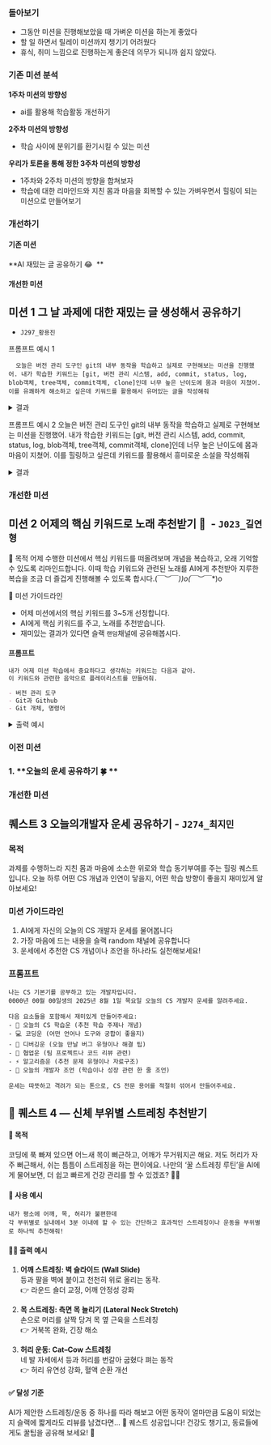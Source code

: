 ### 돌아보기

- 그동안 미션을 진행해보았을 때 가벼운 미션을 하는게 좋았다
- 할 일 하면서 릴레이 미션까지 챙기기 어려웠다
- 휴식, 취미 느낌으로 진행하는게 좋은데 의무가 되니까 쉽지 않았다.

### 기존 미션 분석

**1주차 미션의 방향성**

- ai를 활용해 학습활동 개선하기

**2주차 미션의 방향성**

- 학습 사이에 분위기를 환기시킬 수 있는 미션

**우리가 토론을 통해 정한 3주차 미션의 방향성**

- 1주차와 2주차 미션의 방향을 합쳐보자
- 학습에 대한 리마인드와 지친 몸과 마음을 회복할 수 있는 가벼우면서 힐링이 되는 미션으로 만들어보기

### 개선하기

#### 기존 미션
 **AI 재밌는 글 공유하기 😂  **

#### 개선한 미션
 ## 미션 1  그 날 과제에 대한 재밌는 글 생성해서 공유하기 
 - `J297_황용진`

프롬프트 예시 1
```        
  오늘은 버전 관리 도구인 git의 내부 동작을 학습하고 실제로 구현해보는 미션을 진행했어. 내가 학습한 키워드는 [git, 버전 관리 시스템, add, commit, status, log, blob객체, tree객체, commit객체, clone]인데 너무 높은 난이도에 몸과 마음이 지쳤어. 이를 유쾌하게 해소하고 싶은데 키워드를 활용해서 유머있는 글을 작성해줘
```
<details>

<summary> 결과</summary>


        
        ### 챗지피티 결과
        
        ```jsx
        오늘도 나는 ‘현실 버전 관리 시스템(Real-life VCS)’에 휘둘리던 몸과 마음을 잠시 내려놓고, 내 머릿속 git 레포지토리를 유쾌하게 정리해보려 한다.
        
        1️⃣ git init:
        
        내 아침 커피 한 잔을 initialize 하듯, 정신을 깨우고 “오늘도 화이팅!”이라는 커밋 메시지를 준비했다.
        
        2️⃣ add:
        
        그러나 출근길 버스에서 책가방을 잃어버릴 뻔한 순간, 나는 그 사건을 스테이지에 추가(git add)했다.
        
        “불안” 파일과 “당황” 파일이 index에 올라갔다.
        
        3️⃣ status:
        
        잠시 후 git status를 쳐보니,
        
        vbnet
        복사
        편집
        On branch tired  
        Your branch is up to date with 'origin/coffee-needed'.  
        Changes to be committed:  
          (use "git restore --staged <file>..." to unstage)  
                modified:   불안.txt  
                new file:   당황.txt  
        …이런 충격적인 리포트가 떴다.
        
        4️⃣ commit:
        
        “괜찮아, 내가 이걸 다 해낼 거야”
        
        잔뜩 의지를 담아 git commit -m "오늘 아침 위기 극복" 하자,
        
        내 안의 commit객체가 생성되며, 용기가 기록되었다.
        
        5️⃣ blob객체 & tree객체:
        
        하지만 이 모든 감정은 결국 blob객체로 저장되고,
        
        내 머릿속 감정 폴더 구조는 tree객체로 복잡하게 엮여 있다.
        
        “불안/blob” ↔ “희망/blob” ↔ “아무튼 커피/tree”
        
        6️⃣ log:
        
        git log를 입력하면…
        
        sql
        복사
        편집
        commit a1b2c3d4: 오늘 아침 위기 극복
        commit z9y8x7w6: 어젯밤 과제 해결  
        commit f1e2d3c4: 그래도 살아있네!  
        무심히 지나간 커밋 내역들이 내 인생의 작은 승리들이다.
        
        7️⃣ clone:
        
        “내가 오늘 겪은 고생을 친구에게도 share 하고 싶다!”
        
        그래서 리포지토리를 clone해 친구에게 전송했다.
        
        “야, 이 버그(아침 버스 사건) 좀 봐라!”
        
        마지막으로, 이 모든 과정을 겪은 나는 커밋 객체처럼 단단해졌고, 깨알같이 저장된 “당황.blob” 덕분에 다시는 같은 실수를 반복하지 않을 자신이 생겼다.
        
        이제 잠깐 stash하고, 달콤한 커피 한 잔으로 내 워킹 디렉토리를 깨끗이 정리해보자. ☕️😀
        
        ChatGPT에게 묻기
        
        ```
        
        ### 제미나이 2.5 결과
        
        ```jsx
        it과의 대환장 파티: 내 정신은 이미 blob이 되었다
        아아, 오늘은 Git이라는 거대한 미지의 버전 관리 시스템 앞에서 무릎 꿇었던 날... 분명 시작은 "재밌겠다!" 싶었던 Git 미션이었는데, 학습하면 할수록 뇌는 점점 blob 객체처럼 쪼그라들고, 마음은 tree 객체처럼 복잡하게 얽히고설키기 시작했습니다.
        
        강의실에 앉아 add 명령어를 칠 때까지만 해도 희망이 있었죠. "음, 파일을 추가하는 거군! 간단하네!" 하지만 commit의 개념을 이해하는 순간, 제 멘탈은 이미 안드로메다로 clone되어 버렸습니다. "아니, 그냥 저장하는 게 아니라 스냅샷을 찍는다고? 게다가 commit 객체가 또 뭘 품고 있다고?!" 머릿속에서 수많은 commit들이 꼬리에 꼬리를 물고 이어지며 제 인지 부조화는 극에 달했습니다.
        
        git **status** 명령어를 칠 때마다 나오는 수많은 빨간 글씨들... 그건 제 마음속 log에 새겨진 실패의 기록들이었죠. 한 줄 한 줄 읽을 때마다 "내가 지금 뭘 잘못한 거지...?"라는 자괴감이 파도처럼 밀려왔습니다. 마치 제 인생의 버전 관리를 Git으로 하고 있는 듯한 느낌이랄까요? 매 순간이 에러 투성이 log였고, commit하고 싶은 순간은 단 한 번도 없었습니다.
        
        결국, 제 뇌는 더 이상 새로운 정보를 add할 공간이 없었고, 정신은 완전히 blob 객체처럼 형태를 잃어버렸습니다. "그래, 난 그냥 아무것도 없는 텅 빈 blob이야..."라며 좌절하던 그때, 문득 거울에 비친 제 모습이 보였습니다. 퀭한 눈과 헝클어진 머리... 흡사 Git의 에러 메시지를 수만 번 본 개발자의 모습 그대로였습니다.
        
        하지만 뭐 어떻습니까! 오늘만큼은 Git의 복잡한 내부 동작을 몸소 체험하며, 우리는 진정한 "Git 마스터"의 길에 한 발짝 더 다가섰습니다... 라고 스스로 위로해 봅니다. 내일 아침, 정신을 reset하고 다시 commit할 수 있기를!
        
        오늘 하루 정말 수고 많으셨습니다! Git과의 사투에서 얻은 경험은 당신을 더욱 단단하게 만들었을 거예요. 다음 Git 미션에서는 당신의 멘탈이 blob이 아닌 commit 객체처럼 굳건하길 바랍니다! 💪
        ```
</details>
   
프롬프트 예시 2
    오늘은 버전 관리 도구인 git의 내부 동작을 학습하고 실제로 구현해보는 미션을 진행했어. 내가 학습한 키워드는 [git, 버전 관리 시스템, add, commit, status, log, blob객체, tree객체, commit객체, clone]인데 너무 높은 난이도에 몸과 마음이 지쳤어. 이를 힐링하고 싶은데 키워드를 활용해서 흥미로운 소설을 작성해줘

<details>
<summary> 결과</summary>
        
        
        ### 제미나이 결과
        
        ```jsx
        정말 고생 많으셨어요! 'Git'의 심오한 세계를 탐험하셨군요. [Git], [버전 관리 시스템]의 핵심을 이해하고, [add], [commit], [status], [log] 같은 명령어들을 직접 다루는 것은 결코 쉽지 않은 일이죠. 게다가 [blob 객체], [tree 객체], [commit 객체]와 같은 내부 구조까지 파고들다니, 그 복잡함에 몸과 마음이 지칠 법도 합니다. 하지만 괜찮아요. 당신의 노력은 결코 헛되지 않았습니다. 그 지친 마음을 달래줄 흥미로운 이야기를 들려드릴게요.
        
        잊혀진 행성, 코드리아의 수호자
        광활한 우주 저편, 시간과 공간이 뒤섞인 곳에 코드리아라는 이름의 행성이 있었다. 이곳의 모든 문명은 거대한 생명나무, 버전 관리 시스템에 뿌리를 내리고 있었다. 이 나무는 행성의 모든 지식과 역사를 줄기마다 촘촘히 기록하며 보존했는데, 그 기록 방식은 지구의 Git과 매우 흡사했다.
        
        코드리아의 마지막 수호자, 젊은 고고학자 '커밋'은 오랜 연구 끝에 행성에 닥쳐올 거대한 재앙의 전조를 감지했다. 과거의 역사가 뒤틀리고, 지식의 조각들이 사라지는 현상이 발생한 것이다. 이는 버전 관리 시스템의 뿌리가 썩어가고 있다는 끔찍한 신호였다.
        
        커밋은 당장이라도 과거의 중요한 기록들을 복구해야 했다. 그는 고대 문헌에서 전해지는 비전의 의식을 떠올렸다. 그것은 바로 '추적자의 의식'. 커밋은 오염된 기록의 심장부로 다가가, 신성한 주문을 외치기 시작했다.
        
        "나의 [add]가 너의 흔적을 발견하고, 나의 [commit]이 너를 영원히 봉인하리라."
        
        그의 주문에 맞춰 주변의 흙먼지가 회오리치듯 솟아올랐다. 이내 희미하게 빛나는 정보의 파편들이 하나둘 떠올랐다. 그는 파편들을 응시하며 [status] 명령을 수행하듯, 어떤 기록이 오염되었고, 어떤 기록이 아직 온전한지 살폈다. 그의 눈앞에는 마치 [log]를 펼쳐놓은 듯, 뒤틀린 시간의 흐름과 잃어버린 과거의 이정표들이 아찔하게 펼쳐졌다.
        
        가장 먼저 찾아야 할 것은 고대 예언의 핵심을 담고 있는 blob 객체였다. 이것은 마치 행성의 가장 작은 진실, 모든 기록의 근원과도 같았다. 커밋은 잃어버린 blob 객체들을 찾아내 봉인했다. 그러자 시스템의 거대한 가지들이 비명을 지르며 흔들렸다. 그 다음은 오염된 blob 객체들을 엮어 만들어진 tree 객체들을 바로잡는 일이었다. 이것은 행성의 지식 체계를 바로 세우는 것과 같았다. 무수한 정보의 흐름 속에서 그는 뒤섞인 tree 객체들을 원래의 질서대로 재배치했다.
        
        마지막으로 가장 중요한 것은 commit 객체였다. 이것은 모든 역사와 변화의 순간을 기록한 행성의 심장과도 같았다. 오염된 commit 객체는 마치 행성의 기억을 지워버리려는 사악한 주술과 같았다. 커밋은 온 힘을 다해 올바른 commit 객체를 불러내고, 그 안에 담긴 행성의 모든 지식과 역사를 되살려냈다.
        
        이제 남은 것은 복구된 시스템을 행성 전체에 clone하는 것이었다. 커밋은 행성 곳곳에 흩어진 신성한 거울들을 향해 손을 뻗었다. 그의 손짓에 따라 찬란한 빛이 뿜어져 나왔고, 복구된 버전 관리 시스템의 완벽한 사본들이 행성 전체로 퍼져나갔다.
        
        재앙은 물러갔고, 코드리아 행성은 다시 평화를 되찾았다. 커밋은 지친 몸을 이끌고 생명나무 아래 앉았다. 그가 힘들게 복구한 지식의 흔적들이 그의 눈앞에서 선명하게 빛나고 있었다. 그는 깨달았다. [Git]의 복잡한 명령어들과 객체들은 단순히 기술이 아니었다. 그것은 역사를 보존하고, 미래를 지켜내는 숭고한 마법이었다. 그리고 자신은 그 마법을 다루는, 행성의 진정한 수호자였다.
        
        어떠신가요? 잠시나마 Git의 복잡함에서 벗어나 쉬어가셨기를 바랍니다. 당신이 배운 지식은 이 이야기 속의 커밋처럼, 미래를 지키는 강력한 도구가 될 거예요.
        ```
        
        ### 챗지피티 결과
        
        ```jsx
        깊은 숲속, 수백 겹의 가지가 얽히고설킨 ‘레포지토리아’라는 땅이 있었다. 이곳은 모든 이야기가 저장되는 버전 관리 시스템의 심연이며, 시간의 조각들이 블롭(blob)이라는 불멸의 알갱이로 보관됐다.
        
        어느 날, 작은 블롭객체 하나가 눈을 떴다. 자신이 누군가의 소중한 코드 조각이란 사실에 행복해하면서도, 더 큰 세상에 나아갈 용기가 필요했다. 블롭객체는 자신을 모아줄 상위 구조를 찾아 길을 떠났다.
        
        첫걸음은 ‘add’라는 마법의 주문이었다. 블롭객체는 손끝에서 반짝이는 add 명령을 외치며 자신을 인덱스에 등록했다. 차곡차곡 쌓여 가는 모습은 작은 씨앗이 땅을 뚫고 올라오는 순간과도 같았다. 순간, 땅속 깊은 곳에서 나무뿌리 같은 ‘트리(tree)객체’가 올라와 블롭들을 맞이했다. 트리객체는 각 블롭의 이름과 해시를 품고 가지를 뻗으며, 뭉친 코드 조각들에게 안식처를 제공했다.
        
        하지만 레포지토리아는 늘 변하는 곳. 블롭과 트리가 합쳐진 순간, 커밋(commit)이라는 신성한 의식이 필요했다. 의식을 주관하는 것은 ‘커밋객체’였다. 커밋객체는 시간의 기록자이자 수호자. 블롭과 트리가 하나로 묶인 순간, 커밋객체는 자신의 꼬리에 꼬리를 무는 해시로 그 모든 것을 영원히 기록했다. 그렇게 하나의 완성된 순간, 레포지토리아는 또 한 번의 역사를 새겼다.
        
        때마침 하늘 너머에서 ‘status’의 정령이 내려왔다. status 정령은 레포지토리아의 현재 상태를 들여다보는 눈. “Staged: 3, Modified: 1, Untracked: 2” 같은 신비로운 숫자를 읊조리며, 모험가에게 앞으로 나아갈 길을 알려주었다. 블롭객체는 status의 인도로 자신이 어디에 있는지, 무엇이 더 필요한지 알 수 있었고, 마음속 깊은 불안이 잦아들었다.
        
        시간이 흐르고, 블롭객체는 커밋객체와 함께 기록의 숲을 헤매다 ‘log’의 신전을 발견했다. 거기에는 수없이 많은 커밋객체들의 자취가 남아 있었다. “feat: 첫번째 기능 추가”, “fix: 버그 수정”, “merge: 브랜치 통합” 등 다양한 이름표가 달린 커밋들이 촘촘히 쌓여 있었다. log 신전에서 과거를 돌아보며, 블롭객체는 자신이 겪어온 여정을 되새기고 새로운 다짐을 품었다.
        
        마지막으로, 강 건너편에 흘러가는 또 다른 레포지토리아를 향한 다리가 생겼다. 그것이 바로 ‘clone’의 마법이었다. 바람처럼 가볍게 외치자, 블롭, 트리, 커밋의 모든 기록이 반짝이며 다른 공간에 복제됐다. 낯선 땅에서도 다시 시작할 수 있는 희망이 깃든 순간이었다.
        
        그렇게 블롭객체는 add로 시작해 commit으로 완성하고, status로 길을 찾고, log로 꿈을 다지고, clone으로 새로운 세계로 나아갔다. 버전 관리 시스템의 손길 아래, 작은 코드 조각 하나도 언제나 영웅이 될 수 있음을 배우며, 레포지토리아의 숲은 다시금 평온을 되찾았다.
        ```
        


</details>

### 개선한 미션

## **미션 2 어제의 핵심 키워드로 노래 추천받기 🎵  - `J023_길연형`**
    
🎯 목적
어제 수행한 미션에서 핵심 키워드를 떠올려보며 개념을 복습하고, 오래 기억할 수 있도록 리마인드합니다. 이때 학습 키워드와 관련된 노래를 AI에게 추천받아 지루한 복습을 조금 더 즐겁게 진행해볼 수 있도록 합시다.\(￣︶￣*\))o(*￣︶￣*)o

📝 미션 가이드라인

- 어제 미션에서의 핵심 키워드를 3~5개 선정합니다.
- AI에게 핵심 키워드를 주고, 노래를 추천받습니다.
- 재미있는 결과가 있다면 슬랙 `랜덤`채널에 공유해봅시다.

#### 프롬프트

```markdown
내가 어제 미션 학습에서 중요하다고 생각하는 키워드는 다음과 같아.
이 키워드와 관련한 음악으로 플레이리스트를 만들어줘.

- 버전 관리 도구
- Git과 Github
- Git 개체, 명령어
```

<details>
<summary> 출력 예시</summary>
        
```markdown
🎧 🧠 Git과 GitHub을 테마로 한 작은 음악 드라마 플레이리스트
1. git init — 새로운 시작
🎵 IU – "Love Poem"
“누구의 삶도 꽃이 될 수 있다면”
→ 프로젝트를 막 시작할 때, 아무것도 없는 빈 폴더에서 미래를 꿈꾸며 git init!

2. git add — 나의 생각을 스테이지에 올려
🎵 샤이니 – "View"
“눈부신 너의 모든 게 다”
→ 변경된 파일들을 스테이징 영역에 올리며, 반짝이는 너를 커밋할 준비.

3. git commit — 나는 너를 기록해
🎵 악동뮤지션 – "시간과 낙엽
“그리움도 지나가면 추억이 되겠죠”
→ 커밋 메시지와 함께 남겨지는 나의 현재, 나중에 돌아보면 추억이 될 기록들.

4. git push — 세상에 알리기
🎵 방탄소년단 – "MIC Drop"
“Did you see my bag?”
→ 내 작업물을 리모트에 업로드하며, 세상에 보여준다. "이게 내 커밋이야!"

5. git branch — 나만의 길로
🎵 NCT Dream – "BOOM"
“I’m the one baby”
→ 메인 브랜치에서 떨어져 나와 나만의 기능 개발 브랜치로 새로운 길을 걷는다.

6. git merge — 충돌의 순간
🎵 EXO – "Monster"
“She got me gone crazy”
→ 병합하려는데... 충돌이 났다. 머리를 쥐어뜯으며 conflict 해결 중.

7. git revert — 과거로의 회귀
🎵 박효신 – "야생화"
“그대 기억이 지워질까”
→ 실수로 잘못된 커밋... 난 시간을 거슬러 다시 돌아간다.

8. git log — 나의 여정 훑기
🎵 윤하 – "기다리다"
“돌아보면 늘 그 자리에”
→ 내가 지나온 커밋들, 그때의 나를 마주본다.
```

```markdown

```
</details>


### 이전 미션
### 1. **오늘의 운세 공유하기 🍀 **
        

### 개선한 미션
## 퀘스트 3 오늘의개발자 운세 공유하기 - `J274_최지민`

### 목적
과제를 수행하느라 지친 몸과 마음에 소소한 위로와 학습 동기부여를 주는 힐링 퀘스트입니다. 오늘 하루 어떤 CS 개념과 인연이 닿을지, 어떤 학습 방향이 좋을지 재미있게 알아보세요!

### 미션 가이드라인
1. AI에게 자신의 오늘의 CS 개발자 운세를 물어봅니다
2. 가장 마음에 드는 내용을 슬랙 random 채널에 공유합니다
3. 운세에서 추천한 CS 개념이나 조언을 하나라도 실천해보세요!

### 프롬프트
```
나는 CS 기본기를 공부하고 있는 개발자입니다.
0000년 00월 00일생의 2025년 8월 1일 목요일 오늘의 CS 개발자 운세를 알려주세요.

다음 요소들을 포함해서 재미있게 만들어주세요:
- 🧠 오늘의 CS 학습운 (추천 학습 주제나 개념)
- 💻 코딩운 (어떤 언어나 도구와 궁합이 좋을지)
- 🐛 디버깅운 (오늘 만날 버그 유형이나 해결 팁)
- 🤝 협업운 (팀 프로젝트나 코드 리뷰 관련)
- ⚡ 알고리즘운 (추천 문제 유형이나 자료구조)
- 🌟 오늘의 개발자 조언 (학습이나 성장 관련 한 줄 조언)

운세는 따뜻하고 격려가 되는 톤으로, CS 전문 용어를 적절히 섞어서 만들어주세요.
```

        
## 🧩 퀘스트 4 — 신체 부위별 스트레칭 추천받기

#### 🎯 목적  
코딩에 푹 빠져 있으면 어느새 목이 뻐근하고, 어깨가 무거워지곤 해요.
저도 허리가 자주 뻐근해서, 쉬는 틈틈이 스트레칭을 하는 편이에요.
나만의 ‘꿀 스트레칭 루틴’을 AI에게 물어보면, 더 쉽고 빠르게 건강 관리를 할 수 있겠죠? 🤔💡

#### 💬 사용 예시
```
내가 평소에 어깨, 목, 허리가 불편한데  
각 부위별로 실내에서 3분 이내에 할 수 있는 간단하고 효과적인 스트레칭이나 운동을 부위별로 하나씩 추천해줘!
```

#### 🧘‍♀️ 출력 예시
1. **어깨 스트레칭: 벽 슬라이드 (Wall Slide)**  
   등과 팔을 벽에 붙이고 천천히 위로 올리는 동작.  
   👉 라운드 숄더 교정, 어깨 안정성 강화

2. **목 스트레칭: 측면 목 늘리기 (Lateral Neck Stretch)**  
   손으로 머리를 살짝 당겨 목 옆 근육을 스트레칭  
   👉 거북목 완화, 긴장 해소

3. **허리 운동: Cat–Cow 스트레칭**  
   네 발 자세에서 등과 허리를 번갈아 굽혔다 펴는 동작  
   👉 허리 유연성 강화, 혈액 순환 개선

#### ✅ 달성 기준  
AI가 제안한 스트레칭/운동 중 하나를 따라 해보고
어떤 동작이 얼마만큼 도움이 되었는지 슬랙에 짧게라도 리뷰를 남겼다면…
🎉 퀘스트 성공입니다! 건강도 챙기고, 동료들에게도 꿀팁을 공유해 보세요! 🥳
